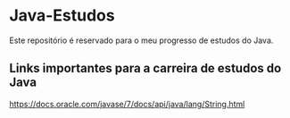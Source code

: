 # Java-Estudos
Este repositório é reservado para o meu progresso de estudos do Java.

## Links importantes para a carreira de estudos do Java
https://docs.oracle.com/javase/7/docs/api/java/lang/String.html
